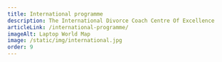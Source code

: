 ```yaml
---
title: International programme
description: The International Divorce Coach Centre Of Excellence
articleLink: /international-programme/
imageAlt: Laptop World Map
image: /static/img/international.jpg
order: 9
---
```

